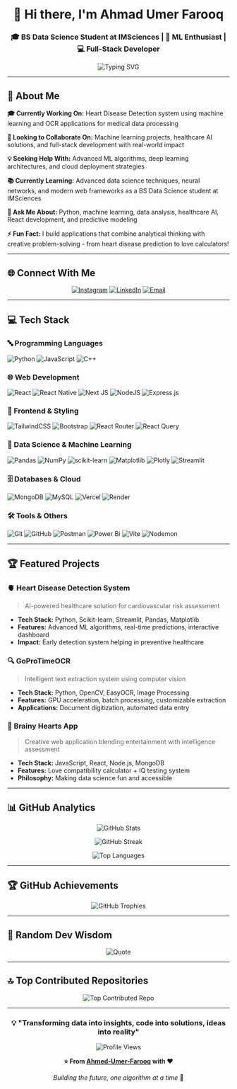 <div align="center">
  
# 👋 Hi there, I'm Ahmad Umer Farooq

### 🎓 BS Data Science Student at IMSciences | 🤖 ML Enthusiast | 💻 Full-Stack Developer

<img src="https://readme-typing-svg.herokuapp.com?font=Fira+Code&pause=1000&color=36BCF7&center=true&vCenter=true&width=435&lines=Data+Science+Student;Machine+Learning+Engineer;Full-Stack+Developer;Healthcare+AI+Enthusiast" alt="Typing SVG" />

---

</div>

## 🚀 About Me

**🎓 Currently Working On:** Heart Disease Detection system using machine learning and OCR applications for medical data processing

**🤝 Looking to Collaborate On:** Machine learning projects, healthcare AI solutions, and full-stack development with real-world impact

**💡 Seeking Help With:** Advanced ML algorithms, deep learning architectures, and cloud deployment strategies

**📚 Currently Learning:** Advanced data science techniques, neural networks, and modern web frameworks as a BS Data Science student at IMSciences

**💬 Ask Me About:** Python, machine learning, data analysis, healthcare AI, React development, and predictive modeling

**⚡ Fun Fact:** I build applications that combine analytical thinking with creative problem-solving - from heart disease prediction to love calculators!

---

## 🌐 Connect With Me

<div align="center">
  
[![Instagram](https://img.shields.io/badge/Instagram-%23E4405F.svg?style=for-the-badge&logo=Instagram&logoColor=white)](https://instagram.com/ahmaad__umar) 
[![LinkedIn](https://img.shields.io/badge/LinkedIn-%230077B5.svg?style=for-the-badge&logo=linkedin&logoColor=white)](https://linkedin.com/in/umer-farooq-497522309) 
[![Email](https://img.shields.io/badge/Email-D14836?style=for-the-badge&logo=gmail&logoColor=white)](mailto:btumer83@gmail.com)

</div>

---

## 💻 Tech Stack

### 🔤 Programming Languages
![Python](https://img.shields.io/badge/python-3670A0?style=for-the-badge&logo=python&logoColor=ffdd54) ![JavaScript](https://img.shields.io/badge/javascript-%23323330.svg?style=for-the-badge&logo=javascript&logoColor=%23F7DF1E) ![C++](https://img.shields.io/badge/c++-%2300599C.svg?style=for-the-badge&logo=c%2B%2B&logoColor=white)

### 🌐 Web Development
![React](https://img.shields.io/badge/react-%2320232a.svg?style=for-the-badge&logo=react&logoColor=%2361DAFB) ![React Native](https://img.shields.io/badge/react_native-%2320232a.svg?style=for-the-badge&logo=react&logoColor=%2361DAFB) ![Next JS](https://img.shields.io/badge/Next-black?style=for-the-badge&logo=next.js&logoColor=white) ![NodeJS](https://img.shields.io/badge/node.js-6DA55F?style=for-the-badge&logo=node.js&logoColor=white) ![Express.js](https://img.shields.io/badge/express.js-%23404d59.svg?style=for-the-badge&logo=express&logoColor=%2361DAFB)

### 🎨 Frontend & Styling
![TailwindCSS](https://img.shields.io/badge/tailwindcss-%2338B2AC.svg?style=for-the-badge&logo=tailwind-css&logoColor=white) ![Bootstrap](https://img.shields.io/badge/bootstrap-%238511FA.svg?style=for-the-badge&logo=bootstrap&logoColor=white) ![React Router](https://img.shields.io/badge/React_Router-CA4245?style=for-the-badge&logo=react-router&logoColor=white) ![React Query](https://img.shields.io/badge/-React%20Query-FF4154?style=for-the-badge&logo=react%20query&logoColor=white)

### 🤖 Data Science & Machine Learning
![Pandas](https://img.shields.io/badge/pandas-%23150458.svg?style=for-the-badge&logo=pandas&logoColor=white) ![NumPy](https://img.shields.io/badge/numpy-%23013243.svg?style=for-the-badge&logo=numpy&logoColor=white) ![scikit-learn](https://img.shields.io/badge/scikit--learn-%23F7931E.svg?style=for-the-badge&logo=scikit-learn&logoColor=white) ![Matplotlib](https://img.shields.io/badge/Matplotlib-%23ffffff.svg?style=for-the-badge&logo=Matplotlib&logoColor=black) ![Plotly](https://img.shields.io/badge/Plotly-%233F4F75.svg?style=for-the-badge&logo=plotly&logoColor=white) ![Streamlit](https://img.shields.io/badge/Streamlit-%23FE4B4B.svg?style=for-the-badge&logo=streamlit&logoColor=white)

### 🗄️ Databases & Cloud
![MongoDB](https://img.shields.io/badge/MongoDB-%234ea94b.svg?style=for-the-badge&logo=mongodb&logoColor=white) ![MySQL](https://img.shields.io/badge/mysql-4479A1.svg?style=for-the-badge&logo=mysql&logoColor=white) ![Vercel](https://img.shields.io/badge/vercel-%23000000.svg?style=for-the-badge&logo=vercel&logoColor=white) ![Render](https://img.shields.io/badge/Render-%46E3B7.svg?style=for-the-badge&logo=render&logoColor=white)

### 🛠️ Tools & Others
![Git](https://img.shields.io/badge/git-%23F05033.svg?style=for-the-badge&logo=git&logoColor=white) ![GitHub](https://img.shields.io/badge/github-%23121011.svg?style=for-the-badge&logo=github&logoColor=white) ![Postman](https://img.shields.io/badge/Postman-FF6C37?style=for-the-badge&logo=postman&logoColor=white) ![Power Bi](https://img.shields.io/badge/power_bi-F2C811?style=for-the-badge&logo=powerbi&logoColor=black) ![Vite](https://img.shields.io/badge/vite-%23646CFF.svg?style=for-the-badge&logo=vite&logoColor=white) ![Nodemon](https://img.shields.io/badge/NODEMON-%23323330.svg?style=for-the-badge&logo=nodemon&logoColor=%BBDEAD)

---

## 🏆 Featured Projects

### 🫀 Heart Disease Detection System
> AI-powered healthcare solution for cardiovascular risk assessment
- **Tech Stack:** Python, Scikit-learn, Streamlit, Pandas, Matplotlib
- **Features:** Advanced ML algorithms, real-time predictions, interactive dashboard
- **Impact:** Early detection system helping in preventive healthcare

### 🔍 GoProTimeOCR
> Intelligent text extraction system using computer vision
- **Tech Stack:** Python, OpenCV, EasyOCR, Image Processing
- **Features:** GPU acceleration, batch processing, customizable extraction
- **Applications:** Document digitization, automated data entry

### 💝 Brainy Hearts App
> Creative web application blending entertainment with intelligence assessment
- **Tech Stack:** JavaScript, React, Node.js, MongoDB
- **Features:** Love compatibility calculator + IQ testing system
- **Philosophy:** Making data science fun and accessible

---

## 📊 GitHub Analytics

<div align="center">

![GitHub Stats](https://github-readme-stats.vercel.app/api?username=Ahmed-Umer-Farooq&theme=tokyonight&hide_border=true&include_all_commits=true&count_private=true)

![GitHub Streak](https://nirzak-streak-stats.vercel.app/?user=Ahmed-Umer-Farooq&theme=tokyonight&hide_border=true)

![Top Languages](https://github-readme-stats.vercel.app/api/top-langs/?username=Ahmed-Umer-Farooq&theme=tokyonight&hide_border=true&include_all_commits=true&count_private=true&layout=compact)

</div>

---

## 🏆 GitHub Achievements

<div align="center">

![GitHub Trophies](https://github-profile-trophy.vercel.app/?username=Ahmed-Umer-Farooq&theme=tokyonight&no-frame=true&no-bg=false&margin-w=4&row=2)

</div>

---

## 💭 Random Dev Wisdom

<div align="center">

![Quote](https://quotes-github-readme.vercel.app/api?type=horizontal&theme=tokyonight)

</div>

---

## 🔝 Top Contributed Repositories

<div align="center">

![Top Contributed Repo](https://github-contributor-stats.vercel.app/api?username=Ahmed-Umer-Farooq&limit=5&theme=tokyonight&combine_all_yearly_contributions=true)

</div>

---

<div align="center">

### 💡 "Transforming data into insights, code into solutions, ideas into reality"

![Profile Views](https://visitcount.itsvg.in/api?id=Ahmed-Umer-Farooq&icon=2&color=6)

**⭐ From [Ahmed-Umer-Farooq](https://github.com/Ahmed-Umer-Farooq) with ❤️**

*Building the future, one algorithm at a time* 🚀

</div>
